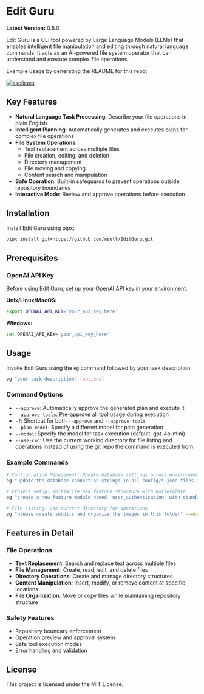 # Edit Guru

**Latest Version:** 0.5.0

Edit Guru is a CLI tool powered by Large Language Models (LLMs) that enables intelligent file manipulation and editing
through natural language commands. It acts as an AI-powered file system operator that can understand and execute complex
file operations.

Example usage by generating the README for this repo:

[![asciicast](https://asciinema.org/a/VofKYWuifGLijwhQTfr5AH7N1.svg)](https://asciinema.org/a/VofKYWuifGLijwhQTfr5AH7N1?t=5&speed=1.5)

## Key Features

- **Natural Language Task Processing**: Describe your file operations in plain English
- **Intelligent Planning**: Automatically generates and executes plans for complex file operations
- **File System Operations**:
    - Text replacement across multiple files
    - File creation, editing, and deletion
    - Directory management
    - File moving and copying
    - Content search and manipulation
- **Safe Operation**: Built-in safeguards to prevent operations outside repository boundaries
- **Interactive Mode**: Review and approve operations before execution

## Installation

Install Edit Guru using pipx:

```bash
pipx install git+https://github.com/msull/EditGuru.git
```

## Prerequisites

### OpenAI API Key

Before using Edit Guru, set up your OpenAI API key in your environment:

**Unix/Linux/MacOS:**

```bash
export OPENAI_API_KEY='your_api_key_here'
```

**Windows:**

```bash
set OPENAI_API_KEY='your_api_key_here'
```

## Usage

Invoke Edit Guru using the `eg` command followed by your task description:

```bash
eg "your task description" [options]
```

### Command Options

- `--approve`: Automatically approve the generated plan and execute it
- `--approve-tools`: Pre-approve all tool usage during execution
- `-f`: Shortcut for both `--approve` and `--approve-tools`
- `--plan-model`: Specify a different model for plan generation
- `--model`: Specify the model for task execution (default: gpt-4o-mini)
- `--use-cwd`: Use the current working directory for file listing and operations instead of using the git repo the command is executed from

### Example Commands

```bash
# Configuration Management: Update database settings across environments
eg "update the database connection strings in all config/*.json files to use the new hostname db-prod-v2.example.com, but only in files that don't contain 'test' in their name" --approve

# Project Setup: Initialize new feature structure with boilerplate
eg "create a new feature module named 'user_authentication' with standard files: __init__.py, models.py, views.py, and tests/test_*.py files. Add basic boilerplate code in each" -f

# File Listing: Use current directory for operations
eg "please create subdirs and organize the images in this folder" --use-cwd
```

## Features in Detail

### File Operations

- **Text Replacement**: Search and replace text across multiple files
- **File Management**: Create, read, edit, and delete files
- **Directory Operations**: Create and manage directory structures
- **Content Manipulation**: Insert, modify, or remove content at specific locations
- **File Organization**: Move or copy files while maintaining repository structure

### Safety Features

- Repository boundary enforcement
- Operation preview and approval system
- Safe tool execution modes
- Error handling and validation

## License

This project is licensed under the MIT License.
